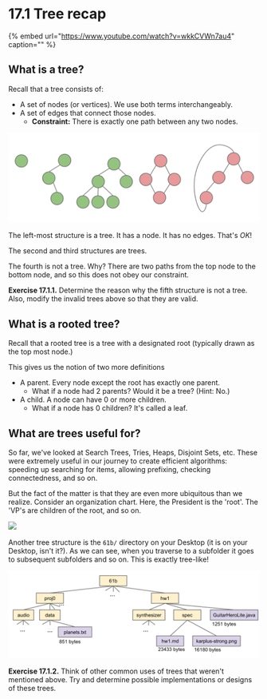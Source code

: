 # 17.1 Tree recap

{% embed url="https://www.youtube.com/watch?v=wkkCVWn7au4" caption="" %}

## What is a tree?

Recall that a tree consists of:

* A set of nodes \(or vertices\). We use both terms interchangeably.
* A set of edges that connect those nodes.
  * **Constraint:** There is exactly one path between any two nodes.

![](../.gitbook/assets/Screen%20Shot%202019-04-01%20at%2012.51.49%20PM.png)

The left-most structure is a tree. It has a node. It has no edges. That's _OK_!

The second and third structures are trees.

The fourth is not a tree. Why? There are two paths from the top node to the bottom node, and so this does not obey our constraint.

**Exercise 17.1.1.** Determine the reason why the fifth structure is not a tree. Also, modify the invalid trees above so that they are valid.

## What is a rooted tree?

Recall that a rooted tree is a tree with a designated root \(typically drawn as the top most node.\)

This gives us the notion of two more definitions

* A parent. Every node except the root has exactly one parent. 
  * What if a node had 2 parents? Would it be a tree? \(Hint: No.\)
* A child. A node can have 0 or more children.
  * What if a node has 0 children? It's called a leaf.

## What are trees useful for?

So far, we've looked at Search Trees, Tries, Heaps, Disjoint Sets, etc. These were extremely useful in our journey to create efficient algorithms: speeding up searching for items, allowing prefixing, checking connectedness, and so on.

But the fact of the matter is that they are even more ubiquitous than we realize. Consider an organization chart. Here, the President is the 'root'. The 'VP's are children of the root, and so on.

![](https://wcs.smartdraw.com/organizational-chart/img/org-chart-software-maker.png?bn=1510011143)

Another tree structure is the `61b/` directory on your Desktop \(it is on your Desktop, isn't it?\). As we can see, when you traverse to a subfolder it goes to subsequent subfolders and so on. This is exactly tree-like!

![](../.gitbook/assets/Screen%20Shot%202019-04-01%20at%2012.55.39%20PM.png)

**Exercise 17.1.2.** Think of other common uses of trees that weren't mentioned above. Try and determine possible implementations or designs of these trees.

